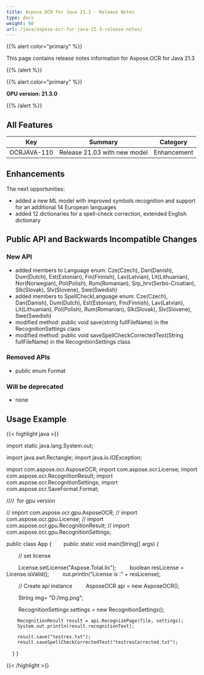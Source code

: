 ```yaml
---
title: Aspose.OCR for Java 21.3 - Release Notes
type: docs
weight: 90
url: /java/aspose-ocr-for-java-21-3-release-notes/
---
```


{{% alert color="primary" %}}

This page contains release notes information for Aspose.OCR for Java 21.3

{{% /alert %}}

{{% alert color="primary" %}}

**GPU version: 21.3.0**

{{% /alert %}}

## All Features

|Key|Summary|Category|
|---|---|---|
|OCRJAVA-110|Release 21.03 with new model|Enhancement|


## Enhancements

The next opportunities:

- added a new ML model with improved symbols recognition and support for an additional 14 European languages
- added 12 dictionaries for a spell-check correction, extended English dictionary

## Public API and Backwards Incompatible Changes

### New API

-  added members to Language enum: Cze(Czech), Dan(Danish), Dum(Dutch), Est(Estonian), Fin(Finnish), Lav(Latvian), Lit(Lithuanian), Nor(Norwegian), Pol(Polish), Rum(Romanian), Srp_hrv(Serbo-Croatian), Slk(Slovak), Slv(Slovene), Swe(Swedish)
 -  added members to SpellCheckLanguage enum: Cze(Czech), Dan(Danish), Dum(Dutch), Est(Estonian), Fin(Finnish), Lav(Latvian), Lit(Lithuanian), Pol(Polish), Rum(Romanian), Slk(Slovak), Slv(Slovene), Swe(Swedish)
-  modified method: public void save(string fullFileName)  in the RecognitionSettings class
-  modified method: public void saveSpellCheckCorrectedText(String fullFileName)  in the RecognitionSettings class



### Removed APIs

-  public enum Format


### Will be deprecated

- none

## Usage Example

{{< highlight java >}}

import static java.lang.System.out;

import java.awt.Rectangle;
import java.io.IOException;

import com.aspose.ocr.AsposeOCR;
import com.aspose.ocr.License;
import com.aspose.ocr.RecognitionResult;
import com.aspose.ocr.RecognitionSettings;
import com.aspose.ocr.SaveFormat.Format;

////  for gpu version

// import com.aspose.ocr.gpu.AsposeOCR;
// import com.aspose.ocr.gpu.License;
// import com.aspose.ocr.gpu.RecognitionResult;
// import com.aspose.ocr.gpu.RecognitionSettings;

public class App {
       public static void main(String[] args) {

        // set license    

        License.setLicense("Aspose.Total.lic");
        boolean resLicense = License.isValid();
        out.println("License is :" + resLicense);

        // Create api instance
        AsposeOCR api = new AsposeOCR();

        String img= "D:/img.png";		
		
        RecognitionSettings settings = new RecognitionSettings();
			
		RecognitionResult result = api.RecognizePage(file, settings);
		System.out.println(result.recognitionText);		
		
		result.save("testres.txt");
		result.saveSpellCheckCorrectedText("testresCorrected.txt");
    }
}

{{< /highlight >}}
